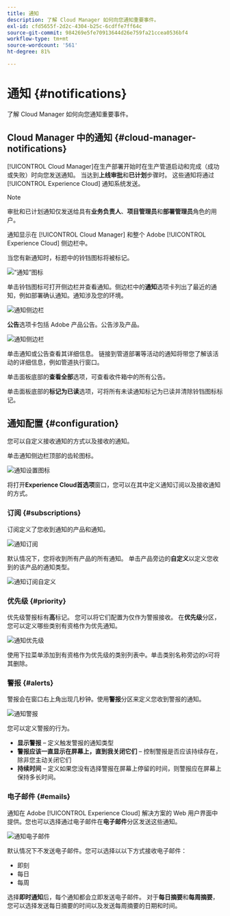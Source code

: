 ```yaml
---
title: 通知
description: 了解 Cloud Manager 如何向您通知重要事件。
exl-id: cfd5655f-2d2c-4304-b25c-6cdffe7ff64c
source-git-commit: 984269e5fe70913644d26e759fa21ccea0536bf4
workflow-type: tm+mt
source-wordcount: '561'
ht-degree: 81%

---
```



# 通知 {#notifications}

了解 Cloud Manager 如何向您通知重要事件。

## Cloud Manager 中的通知 {#cloud-manager-notifications}

[!UICONTROL Cloud Manager]在生产部署开始时在生产管道启动和完成（成功或失败）时向您发送通知。 当达到&#x200B;**上线审批**&#x200B;和&#x200B;**已计划**&#x200B;步骤时。 这些通知将通过 [!UICONTROL Experience Cloud] 通知系统发送。

>[!NOTE]
>
>审批和已计划通知仅发送给具有&#x200B;**业务负责人**、**项目管理员**&#x200B;和&#x200B;**部署管理员**&#x200B;角色的用户。

通知显示在 [!UICONTROL Cloud Manager] 和整个 Adobe [!UICONTROL Experience Cloud] 侧边栏中。

当您有新通知时，标题中的铃铛图标将被标记。

![“通知”图标](/help/assets/notifications-bell-badged.png)

单击铃铛图标可打开侧边栏并查看通知。侧边栏中的&#x200B;**通知**&#x200B;选项卡列出了最近的通知，例如部署确认通知。通知涉及您的环境。

![通知侧边栏](/help/assets/notifications-activities.png)

**公告**&#x200B;选项卡包括 Adobe 产品公告。公告涉及产品。

![通知侧边栏](/help/assets/notificaitons-announcements.png)

单击通知或公告查看其详细信息。 链接到管道部署等活动的通知将带您了解该活动的详细信息，例如管道执行窗口。

单击面板底部的&#x200B;**查看全部**&#x200B;选项，可查看收件箱中的所有公告。

单击面板底部的&#x200B;**标记为已读**&#x200B;选项，可将所有未读通知标记为已读并清除铃铛图标标记。

## 通知配置 {#configuration}

您可以自定义接收通知的方式以及接收的通知。

单击通知侧边栏顶部的齿轮图标。

![通知设置图标](/help/assets/notifications-configuration.png)

将打开&#x200B;**Experience Cloud首选项**&#x200B;窗口，您可以在其中定义通知订阅以及接收通知的方式。

### 订阅 {#subscriptions}

订阅定义了您收到通知的产品和通知。

![通知订阅](/help/assets/notifications-subscriptions.png)

默认情况下，您将收到所有产品的所有通知。 单击产品旁边的&#x200B;**自定义**&#x200B;以定义您收到的该产品的通知类型。

![通知订阅自定义](/help/assets/notifications-subscriptions-customize.png)

### 优先级 {#priority}

优先级警报标有&#x200B;**高**&#x200B;标记。 您可以将它们配置为仅作为警报接收。 在&#x200B;**优先级**&#x200B;分区，您可以定义哪些类别有资格作为优先通知。

![通知优先级](/help/assets/notifications-priority.png)

使用下拉菜单添加到有资格作为优先级的类别列表中。单击类别名称旁边的`X`可将其删除。

### 警报 {#alerts}

警报会在窗口右上角出现几秒钟。使用&#x200B;**警报**&#x200B;分区来定义您收到警报的通知。

![通知警报](/help/assets/notifications-alerts.png)

您可以定义警报的行为。

* **显示警报** – 定义触发警报的通知类型
* **警报应该一直显示在屏幕上，直到我关闭它们** – 控制警报是否应该持续存在，除非您主动关闭它们
* **持续时间** – 定义如果您没有选择警报在屏幕上停留的时间，则警报应在屏幕上保持多长时间。

### 电子邮件 {#emails}

通知在 Adobe [!UICONTROL Experience Cloud] 解决方案的 Web 用户界面中提供。您也可以选择通过电子邮件在&#x200B;**电子邮件**&#x200B;分区发送这些通知。

![通知电子邮件](/help/assets/notifications-emails.png)

默认情况下不发送电子邮件。您可以选择以以下方式接收电子邮件：

* 即刻
* 每日
* 每周

选择&#x200B;**即时通知**&#x200B;后，每个通知都会立即发送电子邮件。 对于&#x200B;**每日摘要**&#x200B;和&#x200B;**每周摘要**，您可以选择发送每日摘要的时间以及发送每周摘要的日期和时间。

